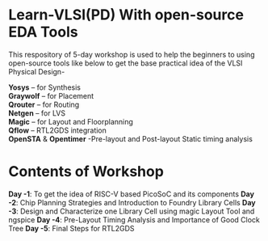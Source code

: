 # Learn-VLSI(PD) With open-source EDA Tools
This respository of 5-day workshop is used to help the beginners to using open-source tools like below to get the base practical idea of the VLSI Physical Design- 


**Yosys** – for Synthesis <br/>
**Graywolf** – for Placement <br/>
**Qrouter** – for Routing <br/>
**Netgen** – for LVS <br/>
**Magic** – for Layout and Floorplanning <br/>
**Qflow** – RTL2GDS integration <br/>
**OpenSTA** & **Opentimer** -Pre-layout and Post-layout Static timing analysis <br/>

# Contents of Workshop 
**Day -1**: To get the idea of RISC-V based PicoSoC and its components 
**Day -2**: Chip Planning Strategies and Introduction to Foundry Library Cells
**Day -3**: Design and Characterize one Library Cell using magic Layout Tool and ngspice
**Day -4**: Pre-Layout Timing Analysis and Importance of Good Clock Tree
**Day -5**: Final Steps for RTL2GDS

